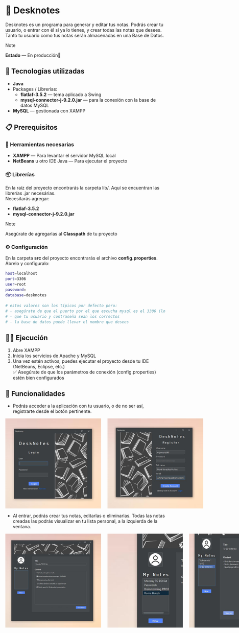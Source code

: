 # 📑 Desknotes
Desknotes es un programa para generar y editar tus notas. Podrás crear tu usuario, o entrar con él si ya lo tienes, y crear todas las notas que desees. Tanto tu usuario como tus notas serán almacenadas en una Base de Datos.
> [!NOTE]
> **Estado** — En producción🔧

## 🚀 Tecnologías utilizadas
- **Java**
- Packages / Librerías:
  - **flatlaf-3.5.2** — tema aplicado a Swing
  - **mysql-connector-j-9.2.0.jar** — para la conexión con la base de datos MySQL
- **MySQL** — gestionada con XAMPP

## 📋 Prerequisitos
### 🧰 Herramientas necesarias
- **XAMPP** — Para levantar el servidor MySQL local
- **NetBeans** u otro IDE Java — Para ejecutar el proyecto

### 📦 Librerías
En la raíz del proyecto encontrarás la carpeta lib/. Aquí se encuentran las librerías .jar necesárias.\
Necesitarás agregar:
- **flatlaf-3.5.2**
- **mysql-connector-j-9.2.0.jar**
> [!NOTE]
> Asegúrate de agregarlas al **Classpath** de tu proyecto

### ⚙ Configuración
En la carpeta **src** del proyecto encontrarás el archivo **config.properties**. Ábrelo y configuralo:
```bash
host=localhost
port=3306
user=root
password=
database=desknotes

# estos valores son los típicos por defecto pero:
# - asegúrate de que el puerto por el que escucha mysql es el 3306 (lo és por defecto)
# - que tu usuario y contraseña sean los correctos
# - la base de datos puede llevar el nombre que desees
```

## 🏃‍♂️ Ejecución
1. Abre XAMPP
2. Inicia los servicios de Apache y MySQL
3. Una vez estén activos, puedes ejecutar el proyecto desde tu IDE (NetBeans, Eclipse, etc.)\
✅ Asegúrate de que los parámetros de conexión (config.properties) estén bien configurados

## 🎨 Funcionalidades
- Podrás acceder a la aplicación con tu usuario, o de no ser así, registrarte desde el botón pertinente.
<div style="display: flex; gap: 20px;">
  <img src="Screenshots/capatura_login.JPG" alt="Login" width="300"/>
  <img src="Screenshots/capatura_registro.JPG" alt="Registro" width="300"/>
</div>

- Al entrar, podrás crear tus notas, editarlas o eliminarlas.
Todas las notas creadas las podrás visualizar en tu lista personal, a la izquierda de la ventana.
<div style="display: flex; gap: 20px;">
  <img src="Screenshots/capatura_new_note.JPG" alt="New" width="300"/>
  <img src="Screenshots/capatura_lista.JPG" alt="Lista" width="236"/>
  <img src="Screenshots/capatura_editDelete.JPG" alt="EditDelete" width="350"/>
</div>
